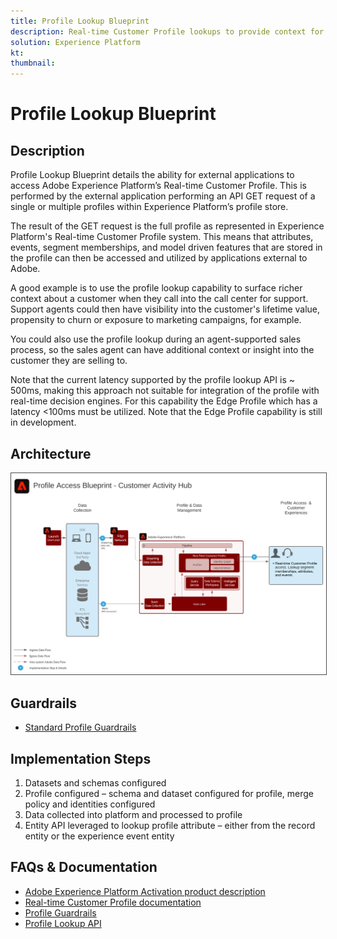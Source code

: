 ```yaml
---
title: Profile Lookup Blueprint
description: Real-time Customer Profile lookups to provide context for agent assisted support and sales.
solution: Experience Platform
kt: 
thumbnail: 
---
```


# Profile Lookup Blueprint

## Description

Profile Lookup Blueprint details the ability for external applications to access Adobe Experience Platform’s Real-time Customer Profile. This is performed by the external application performing an API GET request of a single or multiple profiles within Experience Platform’s profile store.

The result of the GET request is the full profile as represented in Experience Platform's Real-time Customer Profile system. This means that attributes, events, segment memberships, and model driven features that are stored in the profile can then be accessed and utilized by applications external to Adobe.

A good example is to use the profile lookup capability to surface richer context about a customer when they call into the call center for support. Support agents could then have visibility into the customer's lifetime value, propensity to churn or exposure to marketing campaigns, for example. 

You could also use the profile lookup during an agent-supported sales process, so the sales agent can have additional context or insight into the customer they are selling to.

Note that the current latency supported by the profile lookup API is ~ 500ms, making this approach not suitable for integration of the profile with real-time decision engines. For this capability the Edge Profile which has a latency <100ms must be utilized. Note that the Edge Profile capability is still in development.

## Architecture

<img src="assets/cah.svg" alt="Reference Architecture for the Profile Lookup Blueprint" style="border:1px solid #4a4a4a"/>

## Guardrails

* [Standard Profile Guardrails](https://experienceleague.adobe.com/docs/experience-platform/profile/guardrails.html)

## Implementation Steps

1. Datasets and schemas configured
1. Profile configured – schema and dataset configured for profile, merge policy and identities configured
1. Data collected into platform and processed to profile
1. Entity API leveraged to lookup profile attribute – either from the record entity or the experience event entity

## FAQs & Documentation

* [Adobe Experience Platform Activation product description](https://helpx.adobe.com/legal/product-descriptions/adobe-experience-platform0.html)
* [Real-time Customer Profile documentation](https://experienceleague.adobe.com/docs/experience-platform/profile/home.html?lang=en)
* [Profile Guardrails](https://experienceleague.adobe.com/docs/experience-platform/profile/guardrails.html)
* [Profile Lookup API](https://www.adobe.io/apis/experienceplatform/home/api-reference.html)
